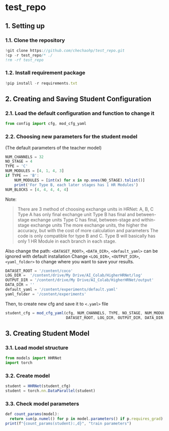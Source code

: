 # test_repo



## **1. Setting up**
### 1.1. Clone the repository
```javascript
!git clone https://github.com/chechaohp/test_repo.git
!cp -r test_repo/* ./
!rm -rf test_repo
```
### 1.2. Install requirement package
```javascript
!pip install -r requirements.txt
```


## **2. Creating and Saving Student Configuration**
### 2.1. Load the default configuration and function to change it
```javascript
from config import cfg, mod_cfg_yaml
```
    
### 2.2. Choosing new parameters for the student model
(The default parameters of the teacher model)
```javascript
NUM_CHANNELS = 32
NO_STAGE = 4
TYPE = 'C'
NUM_MODULES = [4, 1, 4, 3]
if TYPE == 'B':
    NUM_MODULES = [int(x) for x in np.ones(NO_STAGE).tolist()]
    print('For Type B, each later stages has 1 HR Modules')
NUM_BLOCKS = [4, 4, 4, 4, 4]
```
Note:
> There are 3 method of choosing exchange units in HRNet: A, B, C
> Type A has only final exchange unit
> Type B has final and between-stage exchange units
> Type C has final, between-stage and within-stage exchange units
> The more exchange units, the higher the accuracy, but with the cost of more calculation and parameters
> The code is only compatible for type B and C.
> Type B will basically has only 1 HR Module in each branch in each stage.

Also change the path:
`<DATASET_ROOT>`, `<DATA_DIR>`, `<default_yaml>` can be ignored with default installation
Change `<LOG_DIR>`, `<OUTPUT_DIR>`, `<yaml_folder>` to change where you want to save your results.
```javascript
DATASET_ROOT = '/content/coco'
LOG_DIR =  '/content/drive/My Drive/AI_Colab/HigherHRNet/log'
OUTPUT_DIR = '/content/drive/My Drive/AI_Colab/HigherHRNet/output'
DATA_DIR = ''
default_yaml = '/content/experiments/default.yaml'
yaml_folder = '/content/experiments'
```

Then, to create new cfg and save it to `<.yaml>` file
```javascript
student_cfg = mod_cfg_yaml(cfg, NUM_CHANNELS, TYPE, NO_STAGE, NUM_MODULES, NUM_BLOCKS,
                           DATASET_ROOT, LOG_DIR, OUTPUT_DIR, DATA_DIR, default_yaml, yaml_folder)
```
    
## **3. Creating Student Model**
### 3.1. Load model structure
```javascript
from models import HHRNet
import torch
```
### 3.2. Create model
```javascript
student = HHRNet(student_cfg)
student = torch.nn.DataParallel(student)
```
### 3.3. Check model parameters
```javascript
def count_params(model):
  return sum(p.numel() for p in model.parameters() if p.requires_grad)
print(f"{count_params(student):,d}", "train parameters")
```
